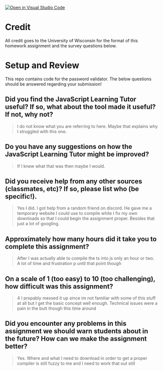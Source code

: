[![Open in Visual Studio Code](https://classroom.github.com/assets/open-in-vscode-f059dc9a6f8d3a56e377f745f24479a46679e63a5d9fe6f495e02850cd0d8118.svg)](https://classroom.github.com/online_ide?assignment_repo_id=5491457&assignment_repo_type=AssignmentRepo)
# Credit

All credit goes to the University of Wisconsin for the format of this homework assignment and the survey questions below.

# Setup and Review

This repo contains code for the password validator. The below questions should be answered regarding your submission!

## Did you find the JavaScript Learning Tutor useful? If so, what about the tool made it useful? If not, why not?
> I do not know what you are referring to here. Maybe that explains why I struggled with this one. 


## Do you have any suggestions on how the JavaScript Learning Tutor might be improved?
> If I knew what that was then maybe I would.


## Did you receive help from any other sources (classmates, etc)? If so, please list who (be specific!).
> Yes I did. I got help from a random friend on discord. He gave me a temporary website I could use to compile while I fix my own downloads so that I could begin the assignment proper. Besides that just a lot of googling. 


## Approximately how many hours did it take you to complete this assignment?
> After I was actually able to compile the ts into js only an hour or two. A lot of time and frustration p until that point though


## On a scale of 1 (too easy) to 10 (too challenging), how difficult was this assignment?
> 4 I propably messed it up since im not familiar with some of this stuff at all but I get the basic concept well enough. Technical issues were a pain in the butt though this time around


## Did you encounter any problems in this assignment we should warn students about in the future? How can we make the assignment better?
> Yes. Where and what I need to download in order to get a proper compiler is still fuzzy to me and I need to work that out still


